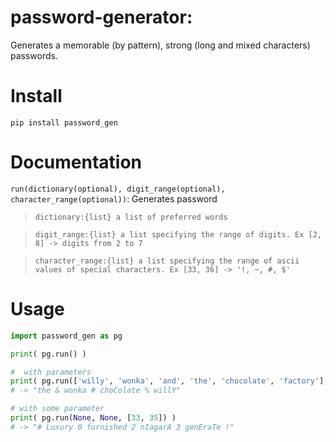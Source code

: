 # password-generator:
Generates a memorable (by pattern), strong (long and mixed characters) passwords.

# Install
`pip install password_gen`

# Documentation
`run(dictionary(optional), digit_range(optional), character_range(optional))`: Generates password
>`dictionary:{list} a list of preferred words`


>`digit_range:{list} a list specifying the range of digits. Ex [2, 8] -> digits from 2 to 7`


>`character_range:{list} a list specifying the range of ascii values of special characters. Ex [33, 36] -> '!, ~, #, $'`

# Usage
``` python
import password_gen as pg

print( pg.run() )

#  with parameters
print( pg.run(['willy', 'wonka', 'and', 'the', 'chocolate', 'factory'], [3, 8], [35, 38]))
# -> "the & wonka # choColate % willY"

# with some parameter
print( pg.run(None, None, [33, 35]) )
# -> "# Luxury 0 furnished 2 nIagarA 3 genEraTe !"
```
